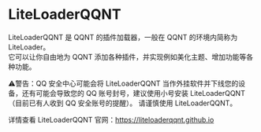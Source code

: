 # LiteLoaderQQNT

LiteLoaderQQNT 是 QQNT 的插件加载器，一般在 QQNT 的环境内简称为 LiteLoader。  
它可以让你自由地为 QQNT 添加各种插件，并实现例如美化主题、增加功能等各种功能。

⚠警告：QQ 安全中心可能会将 LiteLoaderQQNT 当作外挂软件并下线您的设备，还有可能会导致您的 QQ 账号封号，建议使用小号安装 LiteLoaderQQNT（目前已有人收到 QQ 安全账号的提醒）。
请谨慎使用 LiteLoaderQQNT。

详情查看 LiteLoaderQQNT 官网：https://liteloaderqqnt.github.io

